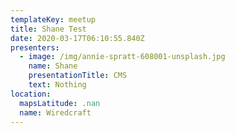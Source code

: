 ```yaml
---
templateKey: meetup
title: Shane Test
date: 2020-03-17T06:10:55.840Z
presenters:
  - image: /img/annie-spratt-608001-unsplash.jpg
    name: Shane
    presentationTitle: CMS
    text: Nothing
location:
  mapsLatitude: .nan
  name: Wiredcraft
---
```



